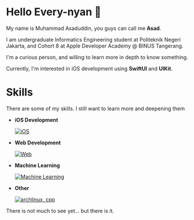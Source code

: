 # Hello Every-nyan 👋

My name is Muhammad Asaduddin, you guys can call me **Asad**. 

I am undergraduate Informatics Engineering student at Politeknik Negeri Jakarta, and Cohort 8 at Apple Developer Academy @ BINUS Tangerang. 

I'm a curious person, and willing to learn more in depth to know something. 

Currently, I'm interested in iOS development using **SwiftUI** and **UIKit**.

# Skills
There are some of my skills. I still want to learn more and deepening them

- **iOS Development**

  [![iOS](https://skillicons.dev/icons?i=swift)](#)
- **Web Development**

  [![Web](https://skillicons.dev/icons?i=php,js,ts,laravel,react,tailwind,css,html,mysql,postgres,firebase)](#)
- **Machine Learning**

  [![Machine Learning](https://skillicons.dev/icons?i=py,pytorch,tensorflow)](#)
- **Other**
  
  [![archlinux, cpp](https://skillicons.dev/icons?i=cpp,java,kotlin,androidstudio,godot,blender,arduino)](#)


There is not much to see yet... but there is it.
<!--
**zachisoni/zachisoni** is a ✨ _special_ ✨ repository because its `README.md` (this file) appears on your GitHub profile.

Here are some ideas to get you started:

- 🔭 I’m currently working on ...
- 🌱 I’m currently learning ...
- 👯 I’m looking to collaborate on ...
- 🤔 I’m looking for help with ...
- 💬 Ask me about ...
- 📫 How to reach me: ...
- 😄 Pronouns: ...
- ⚡ Fun fact: ...
-->
